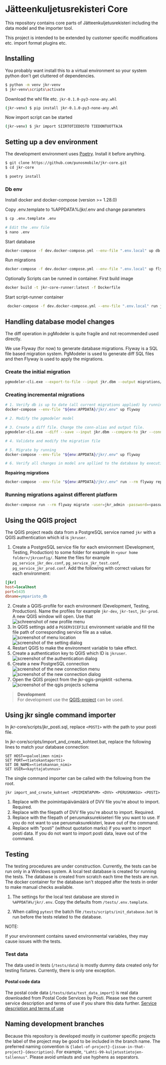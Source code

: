 # Jätteenkuljetusrekisteri Core

This repository contains core parts of Jätteenkuljetusrekisteri including the data model and the importer tool.

This project is intended to be extended by customer specific modifications etc. import format plugins etc.

## Installing

You probably want install this to a virtual environment so your system python don't get cluttered of dependencies.

```bash
$ python -m venv jkr-venv
$ jkr-venv\scripts\activate
```

Download the whl file etc. `jkr-0.1.0-py3-none-any.whl`

```bash
(jkr-venv) $ pip install jkr-0.1.0-py3-none-any.whl
```

Now import script can be started

```bash
(jkr-venv) $ jkr import SIIRTOTIEDOSTO TIEDONTUOTTAJA
```

## Setting up a dev environment

The development environment uses [Poetry](https://python-poetry.org/). Install it before anything.

```bash
$ git clone https://github.com/punosmobile/jkr-core.git
$ cd jkr-core

$ poetry install
```

### Db env

Install docker and docker-compose (version >= 1.28.0)

Copy .env.template to %APPDATA%/jkr/.env and change parameters

```bash
$ cp .env.template .env

# Edit the .env file
$ nano .env
```

Start database

```bash
docker-compose -f dev.docker-compose.yml --env-file ".env.local" up db -d
```

Run migrations

```bash
docker-compose -f dev.docker-compose.yml --env-file ".env.local" up flyway
```

Optionally Scripts can be runned in container. First build image

```bash
docker build -t jkr-core-runner:latest -f Dockerfile
```

Start script-runner container

```bash
 docker-compose -f dev.docker-compose.yml --env-file ".env.local" run jkr-core-runner
```

## Handling database model changes

The diff operation in pgModeler is quite fragile and not recommended used directly.

We use Flyway (for now) to generate database migrations. Flyway is a SQL file based migration system.
PgModeler is used to generate diff SQL files and then Flyway is used to apply the migrations.

### Create the initial migration

```bash
pgmodeler-cli.exe --export-to-file --input jkr.dbm --output migrations/V1__initial.sql --pgsql-ver 12.0
```

### Creating incremental migrations

```bash
# 1. Verify db is up to date (all current migrations applied) by running
docker-compose --env-file "${env:APPDATA}/jkr/.env" up flyway

# 2. Modify the pgmodeler model

# 3. Create a diff file. Change the conn-alias and output file.
pgmodeler-cli.exe --diff --save --input jkr.dbm --compare-to jkr --conn-alias local-db --output migrations/V2__add_sailio_table.sql --pgsql-ver 12.0

# 4. Validate and modify the migration file

# 5. Migrate by running
docker-compose --env-file "${env:APPDATA}/jkr/.env" up flyway

# 6. Verify all changes in model are apllied to the database by executing step 3 again and checking that no diff is generated.
```

**Repairing migrations**

```bash
docker-compose --env-file "${env:APPDATA}/jkr/.env" run --rm flyway repair
```

### Running migrations against different platform

```bash
docker-compose run --rm flyway migrate -user=jkr_admin -password=<password> -url=jdbc:postgresql://trepx-paikka1.tre.t.verkko:5432/ymparisto_test_db
```

## Using the QGIS project

The QGIS project reads data from a PostgreSQL service named `jkr` with a QGIS authentication which id is `jkruser`.

1. Create a PostgreSQL service file for each environment (Development, Testing, Production) to some folder for example in `<your home folder>/jkrconfig/`. Name the files for example `pg_service_jkr_dev.conf`, `pg_service_jkr_test.conf`, `pg_service_jkr_prod.conf`. Add the following with correct values for each environment:

```ini
[jkr]
host=localhost
port=5435
dbname=ymparisto_db
```

2. Create a QGIS-profile for each environment (Development, Testing, Production). Name the profiles for example `jkr-dev`, `jkr-test`, `jkr-prod`. A new QGIS window will open. Use that  
   ![schreenshot of new profile menu](docs/img/qgis-new-profile.png)
3. In QGIS settings add a `PGSERVICEFILE` environment variable and fill the file path of corresponding service file as a value.  
   ![screenshot of menu location](docs/img/qgis-settings.png)  
   ![screenshot of the setting dialog](docs/img/qgis-pgservicefile-environment-variable.png)
4. Restart QGIS to make the environment variable to take effect.
5. Create a authentication key to QGIS which ID is `jkruser`.  
   ![screenshot of the authentication dialog](docs/img/qgis-authentication.png)
6. Create a new PostgreSQL connection  
   ![screenshot of the new connection menu](docs/img/qgis-new-connection.png)  
   ![screenshot of the new connection dialog](docs/img/qgis-create-connection.png)
7. Open the QGIS project from the jkr-qgis-projektit -schema.  
   ![screenshot of the qgis projects schema](docs/img/qgis-open-project.png)

> **Development**  
> For development use the [QGIS-project](qgis/jkr.qgs) can be used.

## Using jkr single command importer

In jkr-core/scripts/jkr_posti.sql, replace `<POSTI>` with the path to your posti file.

In jkr-core/scripts/import_and_create_kohteet.bat, replace the following lines to match your database connection:

```
SET HOST=<palvelimen nimi>
SET PORT=<tietokantaportti>
SET DB_NAME=<tietokannan_nimi>
SET USER=<kayttajatunnus>
```

The single command importer can be called with the following from the root.

```
jkr import_and_create_kohteet <POIMINTAPVM> <DVV> <PERUSMAKSU> <POSTI>
```

1. Replace <POIMINTAPVM> with the poimintapäivämäärä of DVV file you're about to import. Required.
1. Replace <DVV> with the filepath of DVV file you're about to import. Required.
1. Replace <PERUSMAKSU> with the filepath of perusmaksurekiseteri file you want to use.
   If you do not want to use perusmaksurekisteri, leave <PERUSMAKSU> out of the command.
1. Replace <POSTI> with "posti" (without quotation marks) if you want to import posti data.
   If you do not want to import posti data, leave <POSTI> out of the command.

## Testing

The testing procedures are under construction. Currently, the tests can be run only in a Windows system. A local test database is created for running the tests. The database is created from scratch each time the tests are run. The docker container for the database isn't stopped after the tests in order to make manual checks available.

1. The settings for the local test database are stored in `%APPDATA%/jkr/.env`. Copy the defaults from `/tests/.env.template`.

2. When calling `pytest` the batch file `/tests/scripts/init_database.bat` is run before the tests related to the database.

NOTE:

If your environment contains saved environmental variables, they may cause issues with the tests.

### Test data

The data used in tests (`/tests/data`) is mostly dummy data created only for testing fixtures. Currently, there is only one exception.

#### Postal code data

The postal code data (`/tests/data/test_data_import`) is real data downloaded from Postal Code Services by Posti. Please see the current service description and terms of use if you share this data further. [Service description and terms of use](https://www.posti.fi/mzj3zpe8qb7p/1eKbwM2WAEY5AuGi5TrSZ7/c76a865cf5feb2c527a114b8615e9580/posti-postal-code-services-service-description-and-terms-of-use-20150101.pdf)

## Naming development branches

Because this repository is developed mostly in customer specific projects the label of the project may be good to be included in the branch name. The preferred naming convention is `{label-of-project}-{issue-in-that-project}-{description}`. For example, `"Lahti-99-kuljetustietojen-tallennus"`. Please avoid umlauts and use hyphens as separators.
